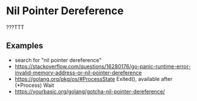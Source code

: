 # Nil Pointer Dereference
???TTT

## Examples
* search for "nil pointer dereference"
* https://stackoverflow.com/questions/16280176/go-panic-runtime-error-invalid-memory-address-or-nil-pointer-dereference
* https://golang.org/pkg/os/#ProcessState Exited(), available after (*Process) Wait
* https://yourbasic.org/golang/gotcha-nil-pointer-dereference/


